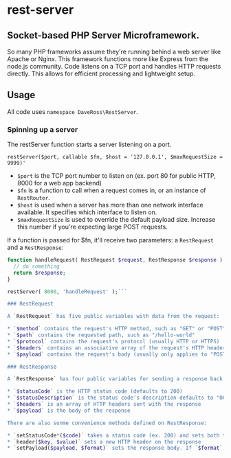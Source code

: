 # rest-server
## Socket-based PHP Server Microframework.

So many PHP frameworks assume they're running behind a web server like Apache or Nginx. This framework functions more like Express from the node.js community. Code listens on a TCP port and handles HTTP requests directly. This allows for efficient processing and lightweight setup.

## Usage

All code uses `namespace DaveRoss\RestServer`.

### Spinning up a server

The restServer function starts a server listening on a port.

`restServer($port, callable $fn, $host = '127.0.0.1', $maxRequestSize = 9999)'`

* `$port` is the TCP port number to listen on (ex. port 80 for public HTTP, 8000 for a web app backend)
* `$fn` is a function to call when a request comes in, or an instance of `RestRouter`.
* `$host` is used when a server has more than one network interface available. It specifies which interface to listen on.
* `$maxRequestSize` is used to override the default payload size. Increase this number if you're expecting large POST requests.

If a function is passed for $fn, it'll receive two parameters: a `RestRequest` and a `RestResponse`:

```php
function handleRequest( RestRequest $request, RestResponse $response ) {
  // do something
  return $response;
}

restServer( 8000, 'handleRequest' );```

### RestRequest

A `RestRequest` has five public variables with data from the request:

* `$method` contains the request's HTTP method, such as "GET" or "POST"
* `$path` contains the requested path, such as "/hello-world"
* `$protocol` contains the request's protocol (usually HTTP or HTTPS)
* `$headers` contains an associative array of the request's HTTP headers
* `$payload` contains the request's body (usually only applies to "POST" requests)

### RestResponse

A `RestResponse` has four public variables for sending a response back to the requester:

* `$statusCode` is the HTTP status code (defaults to 200)
* `$statusDescription` is the status code's description defaults to "OK"
* `$headers` is an array of HTTP headers sent with the response
* `$payload` is the body of the response

There are also sonme convenience methods defined on RestResponse:

* `setStatusCode*($code)` takes a status code (ex. 200) and sets both the code & its statusDescription
* `header($key, $value)` sets a new HTTP header on the response
* `setPayload($payload, $format)` sets the response body. If `$format` is `RestResponse::FORMAT_TEXT`, the `$payload` is used as-is. If it's `RestResponse::FORMAT_JSON`, the `$payload` is JSON-encoded first.

